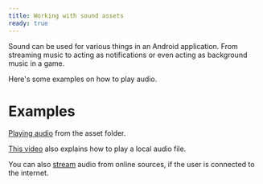 ```yaml
---
title: Working with sound assets
ready: true
---
```


Sound can be used for various things in an Android application. From streaming music to acting as 
notifications or even acting as background music in a game.

Here's some examples on how to play audio.

# Examples

[Playing audio](https://www.javatpoint.com/kotlin-android-media-player) from the asset folder.

[This video](https://www.youtube.com/watch?v=T6JjTJiLI8k) also explains how to play a local audio file.

You can also [stream](https://blog.mindorks.com/using-mediaplayer-to-play-an-audio-file-in-android) audio from online sources, if the user is connected to the internet.
